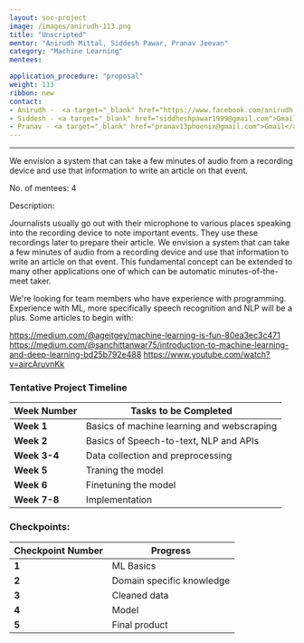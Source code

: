 ```yaml
---
layout: soc-project
image: /images/anirudh-113.png
title: "Unscripted"
mentor: "Anirudh Mittal, Siddesh Pawar, Pranav Jeevan"
category: "Machine Learning"
mentees:

application_procedure: "proposal" 
weight: 113
ribbon: new
contact:
- Anirudh -  <a target="_blank" href="https://www.facebook.com/anirudh.mittal.986/">Messenger</a> ,  9352032003 (Whatsapp) 
- Siddesh - <a target="_blank" href="siddheshpawar1999@gmail.com">Gmail preferred</a> , 9923536479(WA) 
- Pranav - <a target="_blank" href="pranav13phoenix@gmail.com">Gmail</a> , 9496837399 (signal / telegram)
---
```


---

We envision a system that can take a few minutes of audio from a recording device and use that information to write an article on that event.

<!--break-->

No. of mentees: 4

Description:

Journalists usually go out with their microphone to various places speaking into the recording device to note important events. They use these recordings later to prepare their article. 
We envision a system that can take a few minutes of audio from a recording device and use that information to write an article on that event. This fundamental concept can be extended to many other applications one of which can be automatic 
minutes-of-the-meet taker. 

We're looking for team members who have experience with programming. Experience with ML, more specifically speech recognition and NLP will be a plus. Some articles to begin with:

https://medium.com/@ageitgey/machine-learning-is-fun-80ea3ec3c471
https://medium.com/@sanchittanwar75/introduction-to-machine-learning-and-deep-learning-bd25b792e488
https://www.youtube.com/watch?v=aircAruvnKk


<!--break-->

<!--break-->
### Tentative Project Timeline

|Week Number  | Tasks to be Completed|
|--- | --- | 
|**Week 1** |Basics of machine learning and webscraping |
|**Week 2** |Basics of Speech-to-text, NLP and APIs|
|**Week 3-4** |Data collection and preprocessing|
|**Week 5** | Traning the model |
|**Week 6** | Finetuning the model |
|**Week 7-8** | Implementation |

### Checkpoints:
<!--break-->

|Checkpoint Number  | Progress|
|--- | --- | 
|**1** |ML Basics|
|**2** |Domain specific knowledge|
|**3** |Cleaned data|
|**4** |Model|
|**5** |Final product|

<!--break-->
